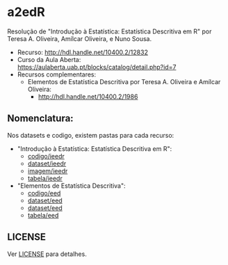 # a2edR

Resolução de "Introdução à Estatística: Estatística Descritiva em R"
por Teresa A. Oliveira, Amílcar Oliveira, e Nuno Sousa.

- Recurso: <http://hdl.handle.net/10400.2/12832>
- Curso da Aula Aberta: <https://aulaberta.uab.pt/blocks/catalog/detail.php?id=7>
- Recursos complementares:
	+ Elementos de Estatística Descritiva por Teresa A. Oliveira
	e Amílcar Oliveira:
		* <http://hdl.handle.net/10400.2/1986>

## Nomenclatura:

Nos datasets e codigo, existem pastas para cada recurso:

- "Introdução à Estatística: Estatística Descritiva em R":
	+ [codigo/ieedr](codigo/ieedr)
	+ [dataset/ieedr](dataset/ieedr)
	+ [imagem/ieedr](imagem/ieedr)
	+ [tabela/ieedr](tabela/ieedr)
- "Elementos de Estatística Descritiva":
	+ [codigo/eed](codigo/eed)
	+ [dataset/eed](dataset/eed)
	+ [dataset/eed](dataset/eed)
	+ [tabela/eed](tabela/eed)

## LICENSE

Ver [LICENSE](LICENSE) para detalhes.
